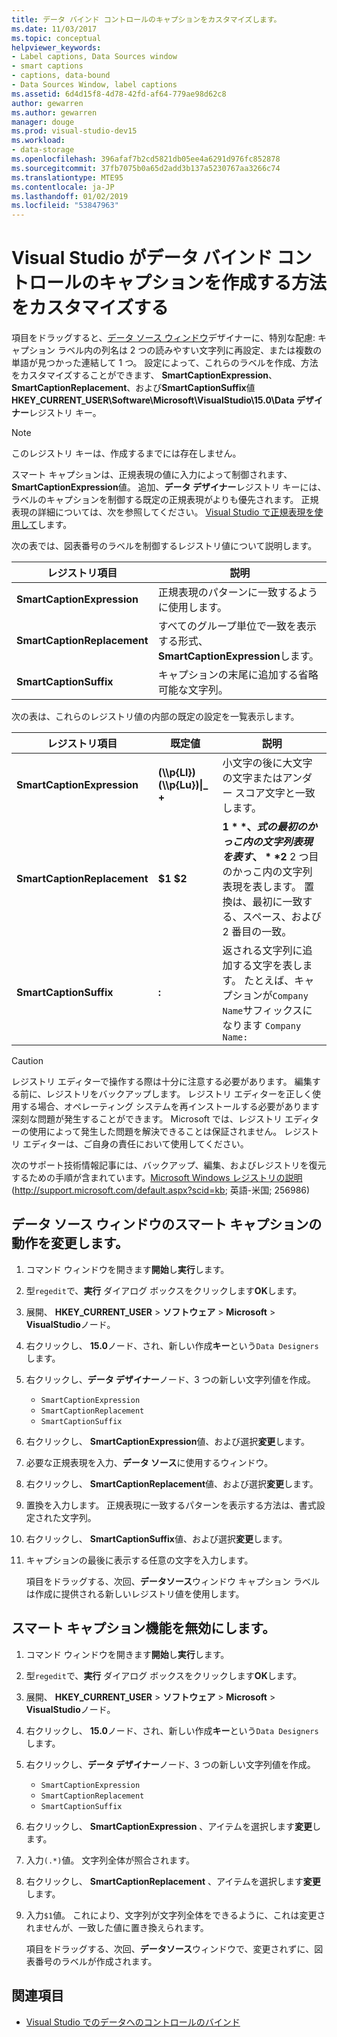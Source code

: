 ```yaml
---
title: データ バインド コントロールのキャプションをカスタマイズします。
ms.date: 11/03/2017
ms.topic: conceptual
helpviewer_keywords:
- Label captions, Data Sources window
- smart captions
- captions, data-bound
- Data Sources Window, label captions
ms.assetid: 6d4d15f8-4d78-42fd-af64-779ae98d62c8
author: gewarren
ms.author: gewarren
manager: douge
ms.prod: visual-studio-dev15
ms.workload:
- data-storage
ms.openlocfilehash: 396afaf7b2cd5821db05ee4a6291d976fc852878
ms.sourcegitcommit: 37fb7075b0a65d2add3b137a5230767aa3266c74
ms.translationtype: MTE95
ms.contentlocale: ja-JP
ms.lasthandoff: 01/02/2019
ms.locfileid: "53847963"
---
```

# <a name="customize-how-visual-studio-creates-captions-for-data-bound-controls"></a>Visual Studio がデータ バインド コントロールのキャプションを作成する方法をカスタマイズする

項目をドラッグすると、[データ ソース ウィンドウ](add-new-data-sources.md#data-sources-window)デザイナーに、特別な配慮: キャプション ラベル内の列名は 2 つの読みやすい文字列に再設定、または複数の単語が見つかった連結して 1 つ。 設定によって、これらのラベルを作成、方法をカスタマイズすることができます、 **SmartCaptionExpression**、 **SmartCaptionReplacement**、および**SmartCaptionSuffix**値**HKEY_CURRENT_USER\Software\Microsoft\VisualStudio\15.0\Data デザイナー**レジストリ キー。

> [!NOTE]
> このレジストリ キーは、作成するまでには存在しません。

スマート キャプションは、正規表現の値に入力によって制御されます、 **SmartCaptionExpression**値。 追加、**データ デザイナー**レジストリ キーには、ラベルのキャプションを制御する既定の正規表現がよりも優先されます。 正規表現の詳細については、次を参照してください。 [Visual Studio で正規表現を使用して](../ide/using-regular-expressions-in-visual-studio.md)します。

次の表では、図表番号のラベルを制御するレジストリ値について説明します。

|レジストリ項目|説明|
|-------------------|-----------------|
|**SmartCaptionExpression**|正規表現のパターンに一致するように使用します。|
|**SmartCaptionReplacement**|すべてのグループ単位で一致を表示する形式、 **SmartCaptionExpression**します。|
|**SmartCaptionSuffix**|キャプションの末尾に追加する省略可能な文字列。|

次の表は、これらのレジストリ値の内部の既定の設定を一覧表示します。

|レジストリ項目|既定値|説明|
|-------------------|-------------------|-----------------|
|**SmartCaptionExpression**|**(\\\p{Ll}) (\\\p{Lu})&#124;_ +**|小文字の後に大文字の文字またはアンダー スコア文字と一致します。|
|**SmartCaptionReplacement**|**$1 $2**|**$1** 、式の最初のかっこ内の文字列表現を表す、 **$2** 2 つ目のかっこ内の文字列表現を表します。 置換は、最初に一致する、スペース、および 2 番目の一致。|
|**SmartCaptionSuffix**|**:**|返される文字列に追加する文字を表します。 たとえば、キャプションが`Company Name`サフィックスになります `Company Name:`|

> [!CAUTION]
> レジストリ エディターで操作する際は十分に注意する必要があります。 編集する前に、レジストリをバックアップします。 レジストリ エディターを正しく使用する場合、オペレーティング システムを再インストールする必要があります深刻な問題が発生することができます。 Microsoft では、レジストリ エディターの使用によって発生した問題を解決できることは保証されません。 レジストリ エディターは、ご自身の責任において使用してください。
>
> 次のサポート技術情報記事には、バックアップ、編集、およびレジストリを復元するための手順が含まれています。[Microsoft Windows レジストリの説明](http://support.microsoft.com/default.aspx?scid=kb;en-us;256986)(http://support.microsoft.com/default.aspx?scid=kb; 英語-米国; 256986)

## <a name="modify-the-smart-captioning-behavior-of-the-data-sources-window"></a>データ ソース ウィンドウのスマート キャプションの動作を変更します。

1.  コマンド ウィンドウを開きます**開始**し**実行**します。

2.  型`regedit`で、**実行** ダイアログ ボックスをクリックします**OK**します。

3.  展開、 **HKEY_CURRENT_USER** > **ソフトウェア** > **Microsoft** > **VisualStudio**ノード。

4.  右クリックし、 **15.0**ノード、され、新しい作成**キー**という`Data Designers`します。

5.  右クリックし、**データ デザイナー**ノード、3 つの新しい文字列値を作成。

    - `SmartCaptionExpression`
    - `SmartCaptionReplacement`
    - `SmartCaptionSuffix`

6. 右クリックし、 **SmartCaptionExpression**値、および選択**変更**します。

7. 必要な正規表現を入力、**データ ソース**に使用するウィンドウ。

8. 右クリックし、 **SmartCaptionReplacement**値、および選択**変更**します。

9. 置換を入力します。 正規表現に一致するパターンを表示する方法は、書式設定された文字列。

10. 右クリックし、 **SmartCaptionSuffix**値、および選択**変更**します。

11. キャプションの最後に表示する任意の文字を入力します。

    項目をドラッグする、次回、**データソース**ウィンドウ キャプション ラベルは作成に提供される新しいレジストリ値を使用します。

## <a name="turn-off-the-smart-captioning-feature"></a>スマート キャプション機能を無効にします。

1.  コマンド ウィンドウを開きます**開始**し**実行**します。

2.  型`regedit`で、**実行** ダイアログ ボックスをクリックします**OK**します。

3.  展開、 **HKEY_CURRENT_USER** > **ソフトウェア** > **Microsoft** > **VisualStudio**ノード。

4.  右クリックし、 **15.0**ノード、され、新しい作成**キー**という`Data Designers`します。

5.  右クリックし、**データ デザイナー**ノード、3 つの新しい文字列値を作成。

    - `SmartCaptionExpression`
    - `SmartCaptionReplacement`
    - `SmartCaptionSuffix`

6. 右クリックし、 **SmartCaptionExpression** 、アイテムを選択します**変更**します。

7. 入力`(.*)`値。 文字列全体が照合されます。

8. 右クリックし、 **SmartCaptionReplacement** 、アイテムを選択します**変更**します。

9. 入力`$1`値。 これにより、文字列が文字列全体をできるように、これは変更されませんが、一致した値に置き換えられます。

    項目をドラッグする、次回、**データソース**ウィンドウで、変更されずに、図表番号のラベルが作成されます。

## <a name="see-also"></a>関連項目

- [Visual Studio でのデータへのコントロールのバインド](../data-tools/bind-controls-to-data-in-visual-studio.md)